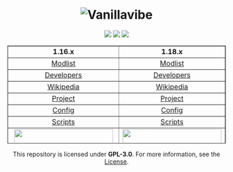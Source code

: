 <div align="center">

# ![Vanillavibe](https://user-images.githubusercontent.com/97899734/170998008-d68f9d8f-07e4-4a1e-8d8d-3b8db7c88af5.png)


[![](https://img.shields.io/badge/mod%20loader-fabric-d64541?style=flat-round)](https://fabricmc.net/)
[![](https://img.shields.io/static/v1?label=status&message=not-released&color=orange)](https://vanillavibe.website/)
[![](https://img.shields.io/badge/License-GPLv3-blue.svg)](https://github.com/szumaster/Vanillavibe/blob/main/LICENSE.md)
  
<div align="center"><table style="border-collapse: collapse; width: 100%; height: 226px;" border="1">
<tbody>
<tr style="height: 18px;">
  <td style="width: 70%; height: 18px; text-align: center;"><strong><div align="center">1.16.x</div></strong></td>
  <td style="width: 70%; height: 18px; text-align: center;"><strong><div align="center">1.18.x</div></strong></td>
</tr>
<div align="center"><tr style="height: 18px;">
<td style="width: 50%; height: 18px; text-align: center;"><a href="https://vanillavibe.website/"><div align="center">Modlist</a></td>
<td style="width: 50%; height: 18px; text-align: center;"><a href="https://vanillavibe.website/"><div align="center">Modlist</a></td>
</tr>
<div align="center"><tr style="height: 18px;">
<td style="width: 50%; height: 18px; text-align: center;"><a href="https://github.com/ModsforModpacks/Vanillavibe/blob/main/DEVELOPERS.md"><div align="center">Developers</a></td>
<td style="width: 50%; height: 18px; text-align: center;"><a href="https://github.com/ModsforModpacks/Vanillavibe/blob/main/DEVELOPERS.md"><div align="center">Developers</a></td>
</tr>
<div align="center"><tr style="height: 18px;">
<td style="width: 50%; height: 18px; text-align: center;"><a href="https://github.com/ModsforModpacks/Vanillavibe/wiki"><div align="center">Wikipedia</a></td>
<td style="width: 50%; height: 18px; text-align: center;"><a href="https://github.com/ModsforModpacks/Vanillavibe/wiki"><div align="center">Wikipedia</a></td>
</tr>
<div align="center"><tr style="height: 18px;">

<td style="width: 50%; height: 18px; text-align: center;"><a href="https://vanillavibe.website/"><div align="center">Project</a></td>
<td style="width: 50%; height: 18px; text-align: center;"><a href="https://vanillavibe.website/"><div align="center">Project</a></td>
</tr>
<div align="center"><tr style="height: 18px;">
<td style="width: 50%; height: 18px; text-align: center;"><a href="https://vanillavibe.website/"><div align="center">Config</a></td>
<td style="width: 50%; height: 18px; text-align: center;"><a href="https://vanillavibe.website/"><div align="center">Config</a></td>
</tr>
<div align="center"><tr style="height: 18px;">
<td style="width: 50%; height: 18px; text-align: center;"><a href="https://vanillavibe.website/"><div align="center">Scripts</a></td>
<td style="width: 50%; height: 18px; text-align: center;"><a href="https://vanillavibe.website/"><div align="center">Scripts</a></td>
</tr></tr>
        <tr>
          <td style="width: 50%; height: 100px;"><a href="https://vanillavibe.website/"><img style="display: block; margin-left: auto; margin-right: auto;" src="https://i.imgur.com/uheOtdW.png" width="228" height="107" /></a></td>
          <td style="width: 90%; height: 100px;"><a href="https://vanillavibe.website/"><img style="display: block; margin-left: auto; margin-right: auto;" src="https://i.imgur.com/zwt5iRx.png" width="228" height="107" /></a></td>
        </tr>
      </tbody>
    </table>
  </div>
 <div align="center">
   
This repository is licensed under **GPL-3.0**. For more information, see the [License](https://github.com/szumaster/modpack/blob/main/LICENSE.md).
</div>
